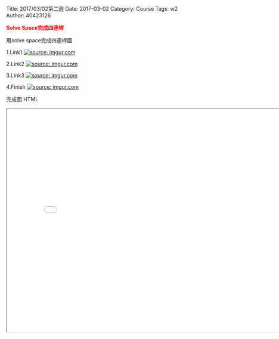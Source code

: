 Title: 2017/03/02第二週
Date: 2017-03-02
Category: Course
Tags: w2
Author: 40423126

<b><font color="red">Solve Space完成四連桿</font></b>

<!-- PELICAN_END_SUMMARY -->

用solve space完成四連桿圖

1.Link1
<a href="http://imgur.com/6WGdjMG"><img src="http://i.imgur.com/6WGdjMG.png" title="source: imgur.com" /></a>

2.Link2
<a href="http://imgur.com/8AJfCnH"><img src="http://i.imgur.com/8AJfCnH.png" title="source: imgur.com" /></a>

3.Link3
<a href="http://imgur.com/bOmJdGa"><img src="http://i.imgur.com/bOmJdGa.png" title="source: imgur.com" /></a>

4.Finish
<a href="http://imgur.com/XALwKmd"><img src="http://i.imgur.com/XALwKmd.png" title="source: imgur.com" /></a>

完成圖  HTML
<iframe src="./../data/hw2/body.html" width="800" height="600"></iframe>







